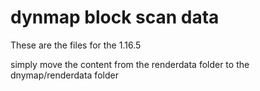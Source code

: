 # dynmap block scan data
These are the files for the 1.16.5

simply move the content from the renderdata folder to the dnymap/renderdata folder
